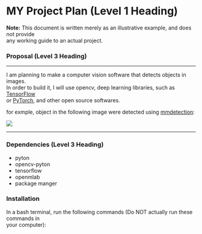 # MY Project Plan  (Level 1 Heading)
**Note:** This document is written merely as an illustrative example, and does not provide <br>
any working guide to an actual project.
<br>
### Proposal  (Level 3 Heading)
---
I am planning to make a computer vision software that detects objects in images.<br>
In order to build it, I will use opencv, deep learning libraries, such as [TensorFlow](https://www.tensorflow.org/)<br>
or [PyTorch](https://pytorch.org/), and other open source softwares.

for exmple, object in the following image were detected using [mmdetection](https://github.com/open-mmlab/mmdetection):

![](https://user-images.githubusercontent.com/12907710/137271636-56ba1cd2-b110-4812-8221-b4c120320aa9.png)

---
### Dependencies (Level 3 Heading)
- pyton
- opencv-pyton 
- tensorflow 
- openmlab 
- package manger 

### Installation
In a bash terminal, run the following commands (Do NOT actually run these commands in <br>
your computer):
``` sh
